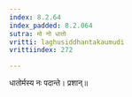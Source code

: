 ```yaml
---
index: 8.2.64
index_padded: 8.2.064
sutra: मो नो धातोः
vritti: laghusiddhantakaumudi
vrittiindex: 272

---
```

धातोर्मस्य नः पदान्ते। प्रशान्॥